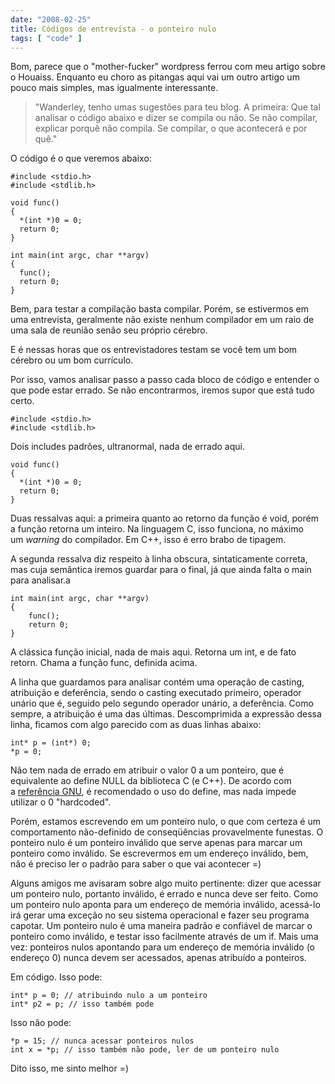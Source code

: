```yaml
---
date: "2008-02-25"
title: Códigos de entrevista - o ponteiro nulo
tags: [ "code" ]
---
```

Bom, parece que o "mother-fucker" wordpress ferrou com meu artigo sobre o Houaiss. Enquanto eu choro as pitangas aqui vai um outro artigo um pouco mais simples, mas igualmente interessante.

> "Wanderley, tenho umas sugestões para teu blog.
> A primeira:
> Que tal analisar o código abaixo e dizer se compila ou não. Se não compilar, explicar porquê não compila. Se compilar, o que acontecerá e por quê."

O código é o que veremos abaixo:

    #include <stdio.h>
    #include <stdlib.h>
    
    void func()
    {
      *(int *)0 = 0;
      return 0;
    }
    
    int main(int argc, char **argv)
    {
      func();
      return 0;
    } 

Bem, para testar a compilação basta compilar. Porém, se estivermos em uma entrevista, geralmente não existe nenhum compilador em um raio de uma sala de reunião senão seu próprio cérebro.

E é nessas horas que os entrevistadores testam se você tem um bom cérebro ou um bom currículo.

Por isso, vamos analisar passo a passo cada bloco de código e entender o que pode estar errado. Se não encontrarmos, iremos supor que está tudo certo.

    #include <stdio.h>
    #include <stdlib.h>

Dois includes padrões, ultranormal, nada de errado aqui.

    void func()
    {
      *(int *)0 = 0;
      return 0;
    }

Duas ressalvas aqui: a primeira quanto ao retorno da função é void, porém a função retorna um inteiro. Na linguagem C, isso funciona, no máximo um _warning_ do compilador. Em C++, isso é erro brabo de tipagem.

A segunda ressalva diz respeito à linha obscura, sintaticamente correta, mas cuja semântica iremos guardar para o final, já que ainda falta o main para analisar.a

    int main(int argc, char **argv)
    {
        func();
        return 0;
    }

A clássica função inicial, nada de mais aqui. Retorna um int, e de fato retorn. Chama a função func, definida acima.

A linha que guardamos para analisar contém uma operação de casting, atribuição e deferência, sendo o casting executado primeiro, operador unário que é, seguido pelo segundo operador unário, a deferência. Como sempre, a atribuição é uma das últimas. Descomprimida a expressão dessa linha, ficamos com algo parecido com as duas linhas abaixo:

    int* p = (int*) 0;
    *p = 0;

Não tem nada de errado em atribuir o valor 0 a um ponteiro, que é equivalente ao define NULL da biblioteca C (e C++). De acordo com a [referência GNU], é recomendado o uso do define, mas nada impede utilizar o 0 "hardcoded".

Porém, estamos escrevendo em um ponteiro nulo, o que com certeza é um comportamento não-definido de conseqüências provavelmente funestas. O ponteiro nulo é um ponteiro inválido que serve apenas para marcar um ponteiro como inválido. Se escrevermos em um endereço inválido, bem, não é preciso ler o padrão para saber o que vai acontecer =)

Alguns amigos me avisaram sobre algo muito pertinente: dizer que acessar um ponteiro nulo, portanto inválido, é errado e nunca deve ser feito. Como um ponteiro nulo aponta para um endereço de memória inválido, acessá-lo irá gerar uma exceção no seu sistema operacional e fazer seu programa capotar. Um ponteiro nulo é uma maneira padrão e confiável de marcar o ponteiro como inválido, e testar isso facilmente através de um if. Mais uma vez: ponteiros nulos apontando para um endereço de memória inválido (o endereço 0) nunca devem ser acessados, apenas atribuído a ponteiros.

Em código. Isso pode:

    int* p = 0; // atribuindo nulo a um ponteiro
    int* p2 = p; // isso também pode

Isso não pode:

    *p = 15; // nunca acessar ponteiros nulos
    int x = *p; // isso também não pode, ler de um ponteiro nulo

Dito isso, me sinto melhor =)

[referência GNU]: http://www.gnu.org/software/libc/manual/html_node/Null-Pointer-Constant.html#Null-Pointer-Constant
